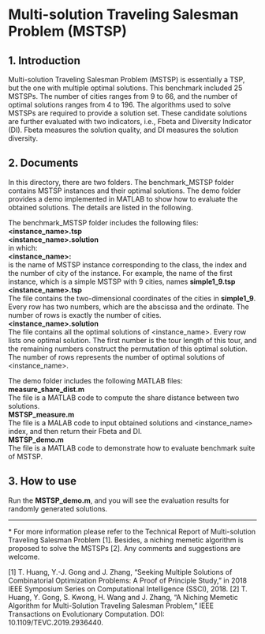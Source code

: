 # Multi-solution Traveling Salesman Problem (MSTSP) 


## 1. Introduction

Multi-solution Traveling Salesman Problem (MSTSP) is essentially a TSP, but the one with multiple optimal solutions. This benchmark included 25 MSTSPs. The number of cities ranges from 9 to 66, and the number of optimal solutions ranges from 4 to 196. The algorithms used to solve MSTSPs are required to provide a solution set. These candidate solutions are further evaluated with two indicators, i.e., Fbeta and Diversity Indicator (DI). Fbeta measures the solution quality, and DI measures the solution diversity. 

## 2. Documents

In this directory, there are two folders. The benchmark_MSTSP folder contains MSTSP instances and their optimal solutions. The demo folder provides a demo implemented in MATLAB to show how to evaluate the obtained solutions. The details are listed in the following. 

The benchmark_MSTSP folder includes the following files: <br>
**<instance_name>.tsp** <br>
**<instance_name>.solution** <br>
in which: <br>
	**<instance_name>:** <br>
is the name of MSTSP instance corresponding to the class, the index and the number of city of the instance. For example, the name of the first instance, which is a simple MSTSP with 9 cities, names **simple1_9.tsp** <br>
**<instance_name>.tsp** <br>
		The file contains the two-dimensional coordinates of the cities in **simple1_9**. Every row has two numbers, which are the abscissa and the ordinate. The number of rows is exactly the number of cities. <br>
**<instance_name>.solution** <br>
		The file contains all the optimal solutions of <instance_name>. Every row lists one optimal solution. The first number is the tour length of this tour, and the remaining numbers construct the permutation of this optimal solution. The number of rows represents the number of optimal solutions of <instance_name>. <br>

The demo folder includes the following MATLAB files:<br>
**measure_share_dist.m** <br>
	The file is a MATLAB code to compute the share distance between two solutions. <br>
**MSTSP_measure.m** <br>
		The file is a MALAB code to input obtained solutions and <instance_name> index, and then return their Fbeta and DI. <br>
**MSTSP_demo.m** <br>
		The file is a MATLAB code to demonstrate how to evaluate benchmark suite of MSTSP. 

## 3. How to use
	
Run the **MSTSP_demo.m**, and you will see the evaluation results for randomly generated solutions. 

------

\* For more information please refer to the Technical Report of Multi-solution Traveling Salesman Problem [1]. Besides, a niching memetic algorithm is proposed to solve the MSTSPs [2].  Any comments and suggestions are welcome.

[1] T. Huang, Y.-J. Gong and J. Zhang, “Seeking Multiple Solutions of Combinatorial Optimization Problems: A Proof of Principle Study,” in 2018 IEEE Symposium Series on Computational Intelligence (SSCI), 2018.
[2] T. Huang, Y. Gong, S. Kwong, H. Wang and J. Zhang, “A Niching Memetic Algorithm for Multi-Solution Traveling Salesman Problem,” IEEE Transactions on Evolutionary Computation. DOI: 10.1109/TEVC.2019.2936440.